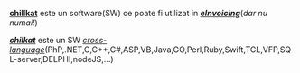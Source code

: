 [**chillkat**](https://www.chilkatsoft.com/) este un software(SW) ce poate fi utilizat in [***eInvoicing***](https://www.example-code.com/sql/zatca.asp)(*dar nu numai!*)

[***chilkat***](https://www.example-code.com/) este un SW [*cross-language*](https://hotfox.ro/forum/viewtopic.php?t=132)(PhP,.NET,C,C++,C#,ASP,VB,Java,GO,Perl,Ruby,Swift,TCL,VFP,SQL-server,DELPHI,nodeJS,...)
